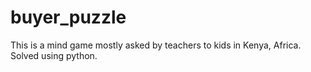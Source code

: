 # buyer_puzzle
This is a mind game mostly asked by teachers to kids in Kenya, Africa. Solved using python.
